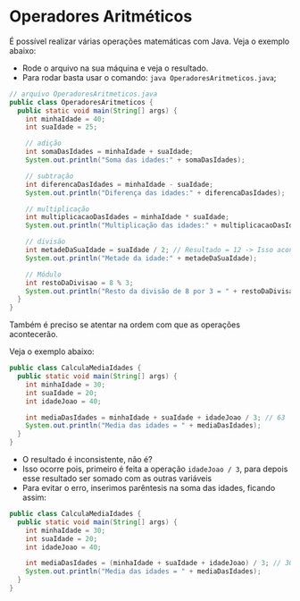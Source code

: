 # Operadores Aritméticos

É possível realizar várias operações matemáticas com Java. Veja o exemplo abaixo:

- Rode o arquivo na sua máquina e veja o resultado.
- Para rodar basta usar o comando: `java OperadoresAritmeticos.java`;

```java
// arquivo OperadoresAritmeticos.java
public class OperadoresAritmeticos {
  public static void main(String[] args) {
    int minhaIdade = 40;
    int suaIdade = 25;

    // adição
    int somaDasIdades = minhaIdade + suaIdade;
    System.out.println("Soma das idades:" + somaDasIdades);

    // subtração
    int diferencaDasIdades = minhaIdade - suaIdade;
    System.out.println("Diferença das idades:" + diferencaDasIdades);

    // multiplicação
    int multiplicacaoDasIdades = minhaIdade * suaIdade;
    System.out.println("Multiplicação das idades:" + multiplicacaoDasIdades);

    // divisão
    int metadeDaSuaIdade = suaIdade / 2; // Resultado = 12 -> Isso acontece pois a variável foi declarada como inteiro
    System.out.println("Metade da idade:" + metadeDaSuaIdade);

    // Módulo
    int restoDaDivisao = 8 % 3;
    System.out.println("Resto da divisão de 8 por 3 = " + restoDaDivisao);
  }
}
```

Também é preciso se atentar na ordem com que as operações acontecerão.

Veja o exemplo abaixo:

```java
public class CalculaMediaIdades {
  public static void main(String[] args) {
    int minhaIdade = 30;
    int suaIdade = 20;
    int idadeJoao = 40;

    int mediaDasIdades = minhaIdade + suaIdade + idadeJoao / 3; // 63
    System.out.println("Media das idades = " + mediaDasIdades);
  }
}
```

- O resultado é inconsistente, não é?
- Isso ocorre pois, primeiro é feita a operação `idadeJoao / 3`, para depois esse resultado ser somado com as outras variáveis
- Para evitar o erro, inserimos parêntesis na soma das idades, ficando assim:

```java
public class CalculaMediaIdades {
  public static void main(String[] args) {
    int minhaIdade = 30;
    int suaIdade = 20;
    int idadeJoao = 40;

    int mediaDasIdades = (minhaIdade + suaIdade + idadeJoao) / 3; // 30
    System.out.println("Media das idades = " + mediaDasIdades);
  }
}
```